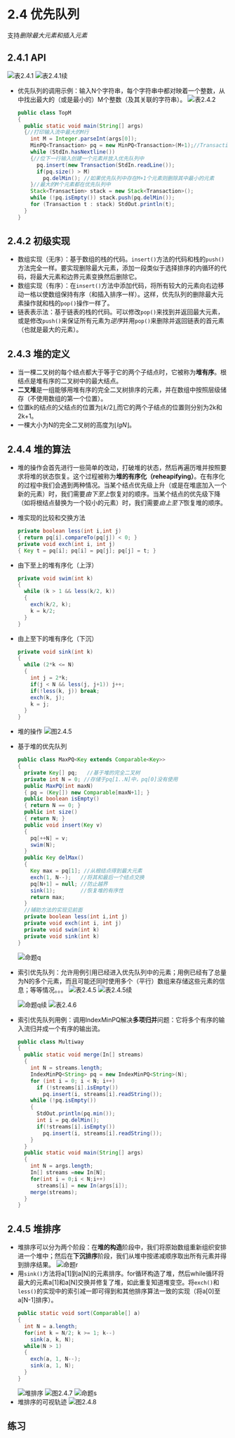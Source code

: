 # 2.4 优先队列
支持*删除最大元素和插入元素*
## 2.4.1 API
![表2.4.1](/assets/表2.4.1.png)
![表2.4.1续](/assets/表2.4.1续.png)
- 优先队列的调用示例：输入N个字符串，每个字符串中都对映着一个整数，从中找出最大的（或是最小的）M个整数（及其关联的字符串）。
  ![表2.4.2](/assets/表2.4.2.png)
  ```java
  public class TopM
  {
    public static void main(String[] args)
    {//打印输入流中最大的M行
      int M = Integer.parseInt(args[0]);
      MinPQ<Transaction> pq = new MinPQ<Transaction>(M+1);//Transaction类在第一章表1.2.6
      while (StdIn.hasNextline())
      {//位下一行输入创建一个元素并放入优先队列中
        pq.insert(new Transaction(StdIn.readLine());
        if(pq.size() > M)
          pq.delMin(); //如果优先队列中存在M+1个元素则删除其中最小的元素
      }//最大的M个元素都在优先队列中
      Stack<Transaction> stack = new Stack<Transaction>();
      while (!pq.isEmpty()) stack.push(pq.delMin());
      for (Transaction t : stack) StdOut.println(t);
    }
  }
  ```
## 2.4.2 初级实现
- 数组实现（无序）：基于数组的栈的代码。`insert()`方法的代码和栈的`push()`方法完全一样。要实现删除最大元素，添加一段类似于选择排序的内循环的代码，将最大元素和边界元素变换然后删除它。
- 数组实现（有序）：在`insert()`方法中添加代码，将所有较大的元素向右边移动一格以使数组保持有序（和插入排序一样）。这样，优先队列的删除最大元素操作就和栈的`pop()`操作一样了。
- 链表表示法：基于链表的栈的代码。可以修改`pop()`来找到并返回最大元素，或是修改`push()`来保证所有元素为*逆序*并用`pop()`来删除并返回链表的首元素（也就是最大的元素）。
## 2.4.3 堆的定义
- 当一棵二叉树的每个结点都大于等于它的两个子结点时，它被称为**堆有序**。根结点是堆有序的二叉树中的最大结点。
- **二叉堆**是一组能够用堆有序的完全二叉树排序的元素，并在数组中按照层级储存（不使用数组的第一个位置）。
- 位置k的结点的父结点的位置为$\lfloor k/2\rfloor$,而它的两个子结点的位置则分别为2k和2k+1。
- 一棵大小为N的完全二叉树的高度为$\lfloor lgN\rfloor$。
## 2.4.4 堆的算法
- 堆的操作会首先进行一些简单的改动，打破堆的状态，然后再遍历堆并按照要求将堆的状态恢复。这个过程被称为**堆的有序化（reheapifying）**。在有序化的过程中我们会遇到两种情况。当某个结点优先级上升（或是在堆底加入一个新的元素）时，我们需要*由下至上*恢复对的顺序。当某个结点的优先级下降（如将根结点替换为一个较小的元素）时，我们需要*由上至下*恢复堆的顺序。
- 堆实现的比较和交换方法
  ```java
  private boolean less(int i,int j)
  { return pq[i].compareTo(pq[j]) < 0; }
  private void exch(int i, int j)
  { Key t = pq[i]; pq[i] = pq[j]; pq[j] = t; }
  ```
- 由下至上的堆有序化（上浮）
  ```java
  private void swim(int k)
  {
    while (k > 1 && less(k/2, k))
    {
      exch(k/2, k);
      k = k/2;
    }
  }
  ```
- 由上至下的堆有序化（下沉）
  ```java
  private void sink(int k)
  {
    while (2*k <= N)
    {
      int j = 2*k;
      if(j < N && less(j, j+1)) j++;
      if(!less(k, j)) break;
      exch(k, j);
      k = j;
    }
  }
  ```
- 堆的操作
  ![图2.4.5](/assets/图2.4.5.png)
- 基于堆的优先队列
  ```java
  public class MaxPQ<Key extends Comparable<Key>>
  {
    private Key[] pq;   //基于堆的完全二叉树
    private int N = 0; //存储于pq[1..N]中，pq[0]没有使用
    public MaxPQ(int maxN)
    { pq = (Key[]) new Comparable[maxN+1]; }
    public boolean isEmpty()
    { return N == 0; }
    public int size()
    { return N; }
    public void insert(Key v)
    {
      pq[++N] = v;
      swim(N);
    }
    public Key delMax()
    {
      Key max = pq[1]; //从根结点得到最大元素
      exch(1, N--);   //将其和最后一个结点交换
      pq[N+1] = null; //防止越界
      sink(1);        //恢复堆的有序性
      return max;
    }
    //辅助方法的实现见前面
    private boolean less(int i,int j)
    private void exch(int i, int j)
    private void swim(int k)
    private void sink(int k)
  }
  ```
  ![命题q](/assets/命题q.png)
- 索引优先队列：允许用例引用已经进入优先队列中的元素；用例已经有了总量为N的多个元素，而且可能还同时使用多个（平行）数组来存储这些元素的信息；等等情况。。。
  ![表2.4.5](/assets/表2.4.5.png)
  ![表2.4.5续](/assets/表2.4.5续.png)

  ![命题q续](/assets/命题q续.png)
  ![表2.4.6](/assets/表2.4.6.png)
- 索引优先队列用例：调用IndexMinPQ解决**多项归并**问题：它将多个有序的输入流归并成一个有序的输出流。
  ```java
  public class Multiway
  {
    public static void merge(In[] streams)
    {
      int N = streams.length;
      IndexMinPQ<String> pq = new IndexMinPQ<String>(N);
      for (int i = 0; i < N; i++)
        if (!streams[i].isEmpty())
          pq.insert(i, streams[i].readString());
      while (!pq.isEmpty())
      {
        StdOut.println(pq.min());
        int i = pq.delMin();
        if(!streams[i].isEmpty())
          pq.insert(i, streams[i].readString());
      }
    }
    public static void main(String[] args)
    {
      int N = args.length;
      In[] streams =new In[N];
      for(int i = 0;i < N;i++)
        streams[i] = new In(args[i]);
      merge(streams);
    }
  }
  ```
## 2.4.5 堆排序
- 堆排序可以分为两个阶段：在**堆的构造**阶段中，我们将原始数组重新组织安排进一个堆中；然后在**下沉排序**阶段，我们从堆中按递减顺序取出所有元素并得到排序结果。
  ![命题r](/assets/命题r.png)
- 用`sink()`方法将a[1]到a[N]的元素排序。for循环构造了堆，然后while循环将最大的元素a[1]和a[N]交换并修复了堆，如此重复知道堆变空。将`exch()`和`less()`的实现中的索引减一即可得到和其他排序算法一致的实现（将a[0]至a[N-1]排序）。
  ```java
  public static void sort(Comparable[] a)
  {
    int N = a.length;
    for(int k = N/2; k >= 1; k--)
      sink(a, k, N);
    while(N > 1)
    {
      exch(a, 1, N--);
      sink(a, 1, N);
    }
  }
  ```
  ![堆排序](/assets/堆排序.png)
  ![图2.4.7](/assets/图2.4.7.png)
  ![命题s](/assets/命题s.png)
- 堆排序的可视轨迹
    ![图2.4.8](/assets/图2.4.8.png)
## 练习
